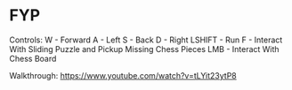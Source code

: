 # FYP
 
Controls:
W - Forward
A - Left
S - Back
D - Right
LSHIFT - Run
F - Interact With Sliding Puzzle and Pickup Missing Chess Pieces
LMB - Interact With Chess Board

Walkthrough:
https://www.youtube.com/watch?v=tLYit23ytP8
